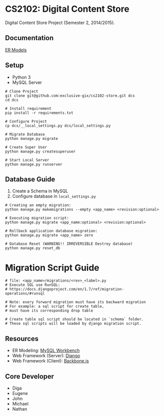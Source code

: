 # CS2102: Digital Content Store

Digital Content Store Project (Semester 2, 2014/2015).

## Documentation

[ER Models][erd]

## Setup

* Python 3
* MySQL Server

```
# Clone Project
git clone git@github.com:exclusive-gix/cs2102-store.git dcs
cd dcs

# Install requirement
pip install -r requirements.txt

# Configure Project
cp dcs/__local_settings.py dcs/local_settings.py

# Migrate Database
python manage.py migrate

# Create Super User
python manage.py createsuperuser

# Start Local Server
python manage.py runserver
```

## Database Guide

1. Create a Schema in MySQL
2. Configure database in `local_settings.py`

```
# Creating an empty migration:
python manage.py makemigrations --empty <app_name> <revision:optional>

# Executing migration script:
python manage.py migrate <app_name:optional> <revision:optional>

# Rollback application database migration:
python manage.py migrate <app_name> zero

# Database Reset (WARNING!! IRREVERSIBLE Destroy database)
python manage.py reset_db
```

# Migration Script Guide

```
# file: <app_name>/migrations/<rev>_<label>.py
# Execute SQL use RunSQL:
# https://docs.djangoproject.com/en/1.7/ref/migration-operations/#runsql

# Note: every forward migration must have its backward migration
# For example: a sql script for create table, 
# must have its corresponding drop table

# Create table sql script should be located in `schema` folder.
# These sql scripts will be loaded by django migration script.
```


## Resources

* ER Modeling: [MySQL Workbench][mysql-workbench]
* Web Framework (Server): [Django][django]
* Web Framework (Client): [Backbone.js][backbonejs]

## Core Developer

* Diga
* Eugene
* John
* Michael
* Nathan

[mysql-workbench]: http://dev.mysql.com/downloads/workbench/
[django]: https://www.djangoproject.com/
[backbonejs]: http://backbonejs.org/
[erd]: docs/erd.svg
